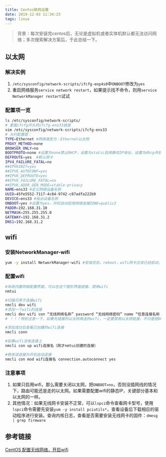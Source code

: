 ```yaml
---
title: Centos联网设置
date: 2019-12-03 11:34:23
tags: linux
---
```

> 背景：每次安装完centos后，无论是虚拟机或者实体机默认都无法访问网络；多次搜索解决方案后，于此总结一下。

## 以太网

### 解决实例

1. `/etc/sysconfig/network-scripts/ifcfg-enp4s0`中`ONBOOT`修改为`yes`
2. 重启网络服务`service network restart`，如果提示找不命令，则用`service NetworkManager restart`试试

### 配置项一览

```bash
ls /etc/sysconfig/network-scripts/
# 里面ifcfg开头的ifcfg-ens33就是
vim /etc/sysconfig/network-scripts/ifcfg-ens33
# 大约配置是：
TYPE=Ethernet #网络类型为：Ethernet以太网
PROXY_METHOD=none
BROWSER_ONLY=no
BOOTPROTO=none #设置为none禁止DHCP，设置为static启用静态IP地址，设置为dhcp开启DHCP服务
DEFROUTE=yes  #默认网卡
IPV4_FAILURE_FATAL=no
##IPV6INIT=yes
##IPV6_AUTOCONF=yes
##IPV6_DEFROUTE=yes
##IPV6_FAILURE_FATAL=no
##IPV6_ADDR_GEN_MODE=stable-privacy
NAME=ens33 #定义网络设备名称
UUID=45fe5552-7117-4c84-9742-c87adfa222b9
DEVICE=ens33 #指出设备名称
ONBOOT=yes #设置为yes，开机自动启用网络连接ZONE=publicI
PADDR=192.168.31.10
NETMASK=255.255.255.0
GATEWAY=192.168.31.2
DNS1=192.168.31.2
```

## wifi

### 安装NetworkManager-wifi

```bash
yum -y install NetworkManager-wifi #安装完后，reboot，wifi网卡应该已经启动，如果未启动执行 nmcli r wifi on 开启无线网
```

### 配置wifi

```bash
#系统内置网络配置界面，可以在这个图形界面链接、禁用wifi
nmtui

#扫描可用于连接wifi
nmcli dev wifi
#添加一个wifi的连接
nmcli dev wifi con “无线网络名称” password “无线网络密码” name “任意连接名称（删除，修改时用）”
# ！！！特别注意一下，如果先链接的以太网再连的wifi，一定要禁用以太网链接，不只是把ONBOOT改为no，而且要断开链接，这个可以在nmtui界面把以太网设置为deactive

#添加成功后查看已创建的wifi连接
nmcli conn

#如果wifi没有连接上
nmcli con up wifi连接名（刚才nmtui创建的连接）

#修改该连接为开机自动连接
nmcli con mod wifi连接名 connection.autoconnect yes
```

### 注意事项

1. 如果只启用wifi，那么需要关闭以太网，把`ONBOOT=no`，否则没插网线的情况下，路由可能还是走的以太网。如果需要配置wifi的静态IP，关键部分基本和以太网的一样。
2. 其他情况：如果无线网卡安装不正常，可以`lspci`命令查看网卡型号，使用`lspci`命令需要先安装`yum -y install pciutils*`，查看设备后下载相应的驱动程序进行安装。查询内核日志，查看是否需要安装无线网卡的固件：`dmesg | grep firmware`

## 参考链接

[CentOS 配置无线网络，开启wifi](https://www.cnblogs.com/asker009/p/10212045.html)
